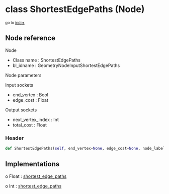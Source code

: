 # class ShortestEdgePaths (Node)

<sub>go to [index](/docs/index.md)</sub>

## Node reference

Node
 - Class name : ShortestEdgePaths
 - bl_idname : GeometryNodeInputShortestEdgePaths

Node parameters

Input sockets
 - end_vertex : Bool
 - edge_cost : Float

Output sockets
 - next_vertex_index : Int
 - total_cost : Float

### Header

``` python
def ShortestEdgePaths(self, end_vertex=None, edge_cost=None, node_label=None, node_color=None):
```

## Implementations

o Float : [shortest_edge_paths](/docs/GeoNodes_classes/Float.md#shortest_edge_paths)

o Int : [shortest_edge_paths](/docs/GeoNodes_classes/Int.md#shortest_edge_paths)


